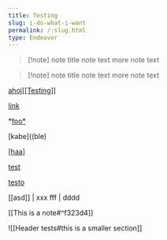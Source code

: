 ```yaml
---
title: Testing
slug: i-do-what-i-want
permalink: /:slug.html
type: Endeavor
---
```

> [!note] note title
> note text
> more note text

> [!note] note title
> note text
> more note text

[ahoj[[Testing]]](/link "ble")

[link](</ha ha>)

*[foo*](url)

[kabe]((ble)

[\[haa\]](/bag)

[test][]

[test]: /url

[testo]

[testo]: /url

[[asd]] | xxx
fff | dddd

[[This is a note#^f323d4]]

![[Header tests#this is a smaller section]]

